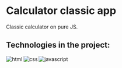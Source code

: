 # Calculator classic app

Classic calculator on pure JS.


## Technologies in the project:
<img align="left" alt="html" src="https://img.shields.io/badge/HTML5-E34F26?style=for-the-badge&logo=html5&logoColor=white" />
<img align="left" alt="css" src="https://img.shields.io/badge/CSS3-1572B6?style=for-the-badge&logo=css3&logoColor=white" />
<img align="left" alt="javascript" src="https://img.shields.io/badge/JavaScript-323330?style=for-the-badge&logo=javascript&logoColor=F7DF1E" />

